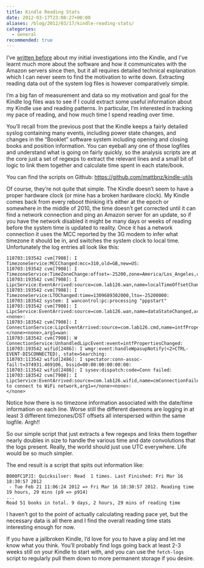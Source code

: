 ```yaml
---
title: Kindle Reading Stats
date: 2012-03-17T23:08:27+00:00
aliases: /blog/2012/03/17/kindle-reading-stats/
categories:
  - General
recommended: true
---
```

I&#8217;ve [written before][1] about my initial investigations into the Kindle, and I&#8217;ve learnt much more about the software and how it communicates with the Amazon servers since then, but it all requires detailed technical explanation which I can never seem to find the motivation to write down. Extracting reading data out of the system log files is however comparatively simple.

I&#8217;m a big fan of measurement and data so my motivation and goal for the Kindle log files was to see if I could extract some useful information about my Kindle use and reading patterns. In particular, I&#8217;m interested in tracking my pace of reading, and how much time I spend reading over time.

You&#8217;ll recall from the previous post that the Kindle keeps a fairly detailed syslog containing many events, including power state changes, and changes in the &#8220;Booklet&#8221; software system including opening and closing books and position information. You can eyeball any one of those logfiles and understand what is going on fairly quickly, so the analysis scripts are at the core just a set of regexps to extract the relevant lines and a small bit of logic to link them together and calculate time spent in each state/book.

You can find the scripts on Github: https://github.com/mattbnz/kindle-utils

Of course, they&#8217;re not quite that simple. The Kindle doesn&#8217;t seem to have a proper hardware clock (or mine has a broken hardware clock). My Kindle comes back from every reboot thinking it&#8217;s either at the epoch or somewhere in the middle of 2010, the time doesn&#8217;t get corrected until it can find a network connection and ping an Amazon server for an update, so if you have the network disabled it might be many days or weeks of reading before the system time is updated to reality. Once it has a network connection it uses the MCC reported by the 3G modem to infer what timezone it should be in, and switches the system clock to local time. Unfortunately the log entries all look like this:

```
110703:193542 cvm[7908]: I TimezoneService:MCCChanged:mcc=310,old=GB,new=US:
110703:193542 cvm[7908]: I TimezoneService:TimeZoneChange:offset=-25200,zone=America/Los_Angeles,country=US:
110703:193542 cvm[7908]: I LipcService:EventArrived:source=com.lab126.wan,name=localTimeOffsetChanged,arg0=-25200,arg1=1309689302:
110703:193542 cvm[7908]: I TimezoneService:LTOChanged:time=1309689302000,lto=-25200000:
110703:183542 system: I wancontrol:pc:processing "pppstart"
110703:193542 cvm[7908]: I LipcService:EventArrived:source=com.lab126.wan,name=dataStateChanged,arg0=2,arg1=<none>:
110703:183542 cvm[7908]: I ConnectionService:LipcEventArrived:source=com.lab126.cmd,name=intfPropertiesChanged,arg0=</none><none>,arg1=wan:
110703:183542 cvm[7908]: W ConnectionService:UnhandledLipcEvent:event=intfPropertiesChanged:
110703:193542 wifid[2486]: I wmgr:event:handleWpasupNotify(<2>CTRL-EVENT-DISCONNECTED), state=Searching:
110703:113542 wifid[2486]: I spectator:conn-assoc-fail:t=374931.469106, bssid=00:00:00:00:00:00:
110703:113542 wifid[2486]: I sysev:dispatch:code=Conn failed:
110703:183542 cvm[7908]: I LipcService:EventArrived:source=com.lab126.wifid,name=cmConnectionFailed,arg0=Failed to connect to WiFi network,arg1=</none><none>:
</none>
```

Notice how there is no timezone information associated with the date/time information on each line. Worse still the different daemons are logging in at least 3 different timezones/DST offsets all interspersed within the same logfile. Argh!!

So our simple script that just extracts a few regexps and links them together nearly doubles in size to handle the various time and date convolutions that the logs present. Really, the world should just use UTC everywhere. Life would be so much simpler.

The end result is a script that spits out information like:
```
B000FC1PJI: Quicksilver: Read  1 times. Last Finished: Fri Mar 16 18:30:57 2012
 - Tue Feb 21 11:06:24 2012 => Fri Mar 16 18:30:57 2012. Reading time 19 hours, 29 mins (p9 => p914)
...
Read 51 books in total. 9 days, 2 hours, 29 mins of reading time
```

I haven&#8217;t got to the point of actually calculating reading pace yet, but the necessary data is all there and I find the overall reading time stats interesting enough for now.

If you have a jailbroken Kindle, I&#8217;d love for you to have a play and let me know what you think. You&#8217;ll probably find logs going back at least 2-3 weeks still on your Kindle to start with, and you can use the `fetch-logs` script to regularly pull them down to more permanent storage if you desire.

 [1]: http://www.mattb.net.nz/blog/2010/12/07/under-the-cover-of-the-kindle-3/ "Under the cover of the Kindle 3"
